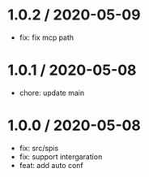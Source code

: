 
1.0.2 / 2020-05-09
==================

  * fix: fix mcp path


1.0.1 / 2020-05-08
==================

  * chore: update main

1.0.0 / 2020-05-08
==================

  * fix: src/spis
  * fix: support intergaration
  * feat: add auto conf
